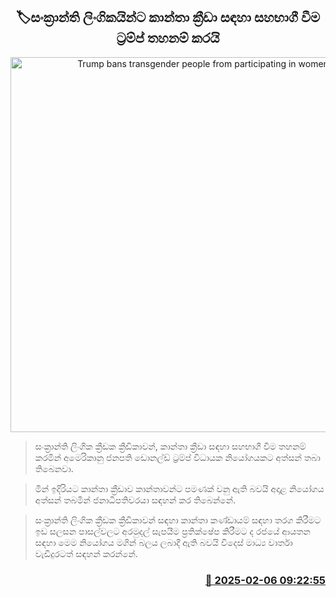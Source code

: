 <p align='center'><b><h2 align='center' title='Trump bans transgender people from participating in women's sports'>🏷සංක්‍රාන්ති ලිංගිකයින්ට කාන්තා ක්‍රීඩා සඳහා සහභාගී වීම ට්‍රම්ප් තහනම් කරයි</h2></b></p>
<p align='center'><img src='https://helakuru.sgp1.cdn.digitaloceanspaces.com/esana/images/lib/transgender-tramp.jpg' width='600' alt='Trump bans transgender people from participating in women's sports'></p>

> සංක්‍රාන්ති ලිංගික ක්‍රීඩක ක්‍රීඩිකාවන්, කාන්තා ක්‍රීඩා සඳහා සහභාගී වීම තහනම් කරමින් අමෙරිකානු ජනපති ඩොනල්ඩ් ට්‍රම්ප් විධායක නියෝගයකට අත්සන් තබා තිබෙනවා.

> මින් ඉදිරියට කාන්තා ක්‍රීඩාව කාන්තාවන්ට පමණක් වනු ඇති බවයි අදාළ නියෝගය අත්සන් තබමින් ජනාධිපතිවරයා සඳහන් කර තිබෙන්නේ.

> සංක්‍රාන්ති ලිංගික ක්‍රීඩක ක්‍රීඩිකාවන් සඳහා කාන්තා කණ්ඩායම් සඳහා තරග කිරීමට ඉඩ සලසන පාසල්වලට අරමුදල් සැපයීම ප්‍රතික්ෂේප කිරීමට ද රජයේ ආයතන සඳහා මෙම නියෝගය මගින් බලය ලබාදී ඇති බවයි විදෙස් මාධ්‍ය වාර්තා වැඩිදුරටත් සඳහන් කරන්නේ.



<h3 align='right'><a href='https://www.helakuru.lk/esana/p/107209/'>📅 2025-02-06 09:22:55</a></h3>
